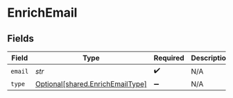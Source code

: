 # EnrichEmail


## Fields

| Field                                                                      | Type                                                                       | Required                                                                   | Description                                                                |
| -------------------------------------------------------------------------- | -------------------------------------------------------------------------- | -------------------------------------------------------------------------- | -------------------------------------------------------------------------- |
| `email`                                                                    | *str*                                                                      | :heavy_check_mark:                                                         | N/A                                                                        |
| `type`                                                                     | [Optional[shared.EnrichEmailType]](../../models/shared/enrichemailtype.md) | :heavy_minus_sign:                                                         | N/A                                                                        |